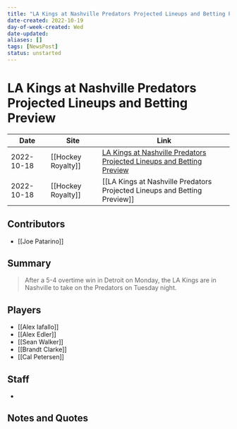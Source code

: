 ```yaml
---
title: "LA Kings at Nashville Predators Projected Lineups and Betting Preview"
date-created: 2022-10-19
day-of-week-created: Wed
date-updated: 
aliases: []
tags: [NewsPost]
status: unstarted
---
```


# LA Kings at Nashville Predators Projected Lineups and Betting Preview

| Date       | Site               | Link                                                                                                                                                                                 |
| ---------- | ------------------ | ------------------------------------------------------------------------------------------------------------------------------------------------------------------------------------ |
| 2022-10-18 | [[Hockey Royalty]] | [LA Kings at Nashville Predators Projected Lineups and Betting Preview](https://hockeyroyalty.com/2022/10/18/la-kings-at-nashville-predators-projected-lineups-and-betting-preview/) |
| 2022-10-18 | [[Hockey Royalty]] | [[LA Kings at Nashville Predators Projected Lineups and Betting Preview]]                                                                                                            |

## Contributors
- [[Joe Patarino]]


## Summary
> After a 5-4 overtime win in Detroit on Monday, the LA Kings are in Nashville to take on the Predators on Tuesday night.


## Players
- [[Alex Iafallo]]
- [[Alex Edler]]
- [[Sean Walker]]
- [[Brandt Clarke]]
- [[Cal Petersen]]


## Staff
- 


## Notes and Quotes
> 

